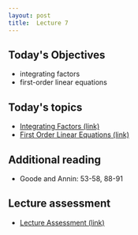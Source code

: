```yaml
---
layout: post
title:  Lecture 7
---
```


## Today's Objectives

* integrating factors
* first-order linear equations

## Today's topics
* <a target="_parent" href="https://wcasper.github.io/math207spring2024/topics/007-integrating-factors.html">Integrating Factors (link)</a>
* <a target="_parent" href="https://wcasper.github.io/math207spring2024/topics/008-first-order-linear.html">First Order Linear Equations (link)</a>

## Additional reading
* Goode and Annin:  53-58, 88-91

## Lecture assessment
* <a target="_parent" href="https://wcasper.github.io/math207spring2024/quizzes/lecture7">Lecture Assessment (link)</a>



